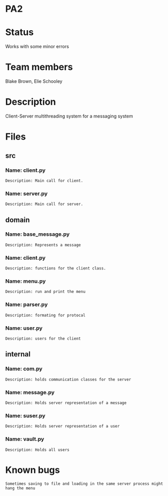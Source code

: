 # PA2
# Status
Works with some minor errors
# Team members
Blake Brown, Elie Schooley
# Description
Client-Server multithreading system for a messaging system
# Files
## src
### Name: client.py
    Description: Main call for client.
### Name: server.py
    Description: Main call for server.
## domain
### Name: base_message.py
    Description: Represents a message
### Name: client.py
    Description: functions for the client class.
### Name: menu.py
    Description: run and print the menu
### Name: parser.py
    Description: formating for protocal
### Name: user.py
    Description: users for the client
## internal
### Name: com.py
    Description: holds communication classes for the server
### Name: message.py
    Description: Holds server representation of a message
### Name: suser.py
    Description: Holds server representation of a user
### Name: vault.py
    Description: Holds all users
# Known bugs
    Sometimes saving to file and loading in the same server process might hang the menu
